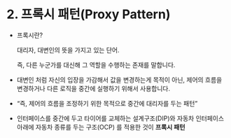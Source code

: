 # 2. 프록시 패턴(Proxy Pattern)

*   프록시란?

    대리자, 대변인의 뜻을 가지고 있는 단어.

    즉, 다른 누군가를 대신해 그 역할을 수행하는 존재를 말합니다.
* 대변인 처럼 자신의 입장을 가감해서 값을 변경하는게 목적이 아닌, 제어의 흐름을 변경하거나 다른 로직을 중간에 실행하기 위해서 사용합니다.
* “즉, 제어의 흐름을 조정하기 위한 목적으로 중간에 대리자를 두는 패턴”
* 인터페이스를 중간에 두고 타이어를 교체하는 설계구조(DIP)와 자동차 인터페이스 아래에 자동차 종류를 두는 구조(OCP) 를 적용한 것이 **프록시 패턴**
